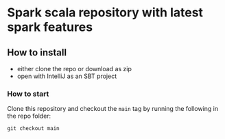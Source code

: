 # Spark scala repository with latest spark features

## How to install

- either clone the repo or download as zip
- open with IntelliJ as an SBT project

### How to start

Clone this repository and checkout the `main` tag by running the following in the repo folder:

```
git checkout main
```